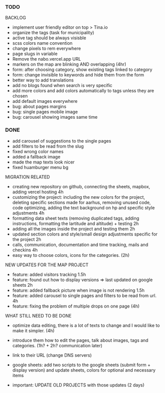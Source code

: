 ### TODO

BACKLOG

- implement user friendly editor on top > Tina.io
- organize the tags (task for municipality)
- active tag should be always visisble
- scss colors name convention
- change pixels to rem everywhere
- page slugs in variable
- Remove the nabo.vercel.app URL
- markers on the map are blinking AND overlapping (4hr)
- form: after choosing category, show existing tags linked to category
- form: change invisible to keywords and hide them from the form
- better way to add translations
- add no blogs found when search is very specific
- add more colors and add colors automatically to tags unless they are chosen
- add default images everywhere
- bug: about pages margins
- bug: single pages mobile image
- bug: carousel showing images same time

### DONE

- add carousel of suggestions to the single pages
- add filters to be read from the slug
- fixed wrong color names
- added a fallback image
- made the map texts look nicer
- fixed huamburger menu bg

MIGRATION RELATED

- creating new repository on github, connecting the sheets, mapbox, adding vercel hosting 4h
- customizing the project: including the new colors for the project, deleting specific sections made for aarhus, removing unused code, code optimizing, adding the text background on hp and specific style adjustments 4h
- formatting data sheet texts (removing duplicated tags, adding instructions, formatting the lartitude and altitude) + testing 2h
- adding all the images inside the project and testing them 2h
- updated section colors and style/small design adjustments specific for the project 2h
- calls, communication, documentation and time tracking, mails and checkins 4h
- easy way to choose colors, icons for the categories. (2h)

NEW UPDATES FOR THE MAP PROJECT

- feature: added visitors tracking 1.5h
- feature: found out how to display versions => last updated on google sheets 2h
- feature: added fallback picture when image is not rendering 1.5h
- feature: added carousel to single pages and filters to be read from url. 4h
- feature: fixing the problem of multiple drops on one page (4h)

WHAT STILL NEED TO BE DONE

- optimize data editing, there is a lot of texts to change and I would like to make it simpler. (4h)
- introduce them how to edit the pages, talk about images, tags and categories. (1h? + 2h? communication later)
- link to their URL (change DNS servers)
- google sheets: add two scripts to the google sheets (submit form + display version) and update sheets, colors for optional and necessary items

- important: UPDATE OLD PROJECTS with those updates (2 days)
